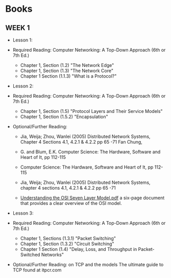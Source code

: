 # Books

## WEEK 1

* Lesson 1:
* Required Reading: Computer Networking: A Top-Down Approach (6th or 7th Ed.)
    * Chapter 1, Section (1.2) "The Network Edge"
    * Chapter 1, Section (1.3) "The Network Core"
    * Chapter 1 Section (1.1.3) "What is a Protocol?"

* Lesson 2:
* Required Reading: Computer Networking: A Top-Down Approach (6th or 7th Ed.)
    * Chapter 1, Section (1.5) "Protocol Layers and Their Service Models"
    * Chapter 1, Section (1.5.2) "Encapsulation"
* Optional/Further Reading:
    * Jia, Weija; Zhou, Wanlei (2005) Distributed Network Systems, Chapter 4 Sections 4.1, 4.2.1 & 4.2.2 pp 65 -71 Fan
      Chung,
    * G. and Blum, E.K. Computer Science: The Hardware, Software and Heart of It, pp 112-115

    * Computer Science: The Hardware, Software and Heart of It, pp 112-115
    * Jia, Weija; Zhou, Wanlei (2005) Distributed Network Systems, chapter 4 sections 4.1, 4.2.1 & 4.2.2 pp 65 -71
    * [Understanding the OSI Seven Layer Model.pdf](https://onlinestudy.york.ac.uk/courses/844/files/219579/download?wrap=1) a six-page document that provides a clear overview of the OSI model.    


* Lesson 3:
* Required Reading: Computer Networking: A Top-Down Approach (6th or 7th Ed.)
    * Chapter 1, Sections (1.3.1) "Packet Switching"
    * Chapter 1, Section (1.3.2) "Circuit Switching"
    * Chapter 1 Section (1.4) "Delay, Loss, and Throughput in Packet-Switched Networks"
* Optional/Further Reading: on TCP and the models The ultimate guide to TCP found at itpcr.com

